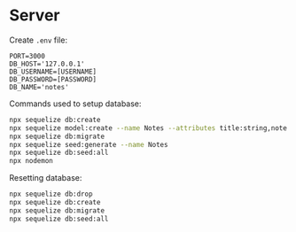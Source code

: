 # Server

Create `.env` file:

```text
PORT=3000
DB_HOST='127.0.0.1'
DB_USERNAME=[USERNAME]
DB_PASSWORD=[PASSWORD]
DB_NAME='notes'
```

Commands used to setup database:

```bash
npx sequelize db:create
npx sequelize model:create --name Notes --attributes title:string,note:text,tag:string
npx sequelize db:migrate
npx sequelize seed:generate --name Notes
npx sequelize db:seed:all
npx nodemon
```

Resetting database:

```bash
npx sequelize db:drop
npx sequelize db:create
npx sequelize db:migrate
npx sequelize db:seed:all
```
